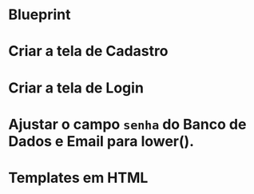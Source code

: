 # Blueprint

# Criar a tela de Cadastro


# Criar a tela de Login


# Ajustar o campo `senha` do Banco de Dados e Email para lower().


# Templates em HTML 